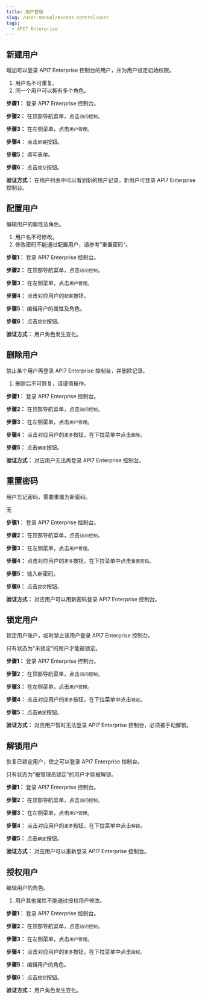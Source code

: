 ```yaml
---
title: 用户管理
slug: /user-manual/access-control/user
tags:
  - API7 Enterprise
---
```


## 新建用户


增加可以登录 API7 Enterprise 控制台的用户，并为用户设定初始权限。



1. 用户名不可重复。
2. 同一个用户可以拥有多个角色。



**步骤1：**  登录 API7 Enterprise 控制台。

**步骤2：**  在顶部导航菜单，点击`访问控制`。

**步骤3：**  在左侧菜单，点击`用户管理`。

**步骤4：**  点击`新建`按钮。

**步骤5：**  填写表单。

**步骤6：**  点击`提交`按钮。

**验证方式：** 在用户列表中可以看到新的用户记录，新用户可登录 API7 Enterprise 控制台。

## 配置用户


编辑用户的属性及角色。



1. 用户名不可修改。
2. 修改密码不能通过配置用户，请参考”重置密码“。



**步骤1：**  登录 API7 Enterprise 控制台。

**步骤2：**  在顶部导航菜单，点击`访问控制`。

**步骤3：**  在左侧菜单，点击`用户管理`。

**步骤4：**  点击对应用户的`配置`按钮。

**步骤5：**  编辑用户的属性及角色。

**步骤6：**  点击`提交`按钮。

**验证方式：** 用户角色发生变化。

## 删除用户


禁止某个用户再登录 API7 Enterprise 控制台，并删除记录。



1. 删除后不可恢复，请谨慎操作。



**步骤1：**  登录 API7 Enterprise 控制台。

**步骤2：**  在顶部导航菜单，点击`访问控制`。

**步骤3：**  在左侧菜单，点击`用户管理`。

**步骤4：**  点击对应用户的`更多`按钮，在下拉菜单中点击`删除`。

**步骤5：**  点击`确定`按钮。

**验证方式：** 对应用户无法再登录 API7 Enterprise 控制台。

## 重置密码


用户忘记密码，需要重置为新密码。



无



**步骤1：**  登录 API7 Enterprise 控制台。

**步骤2：**  在顶部导航菜单，点击`访问控制`。

**步骤3：**  在左侧菜单，点击`用户管理`。

**步骤4：**  点击对应用户的`更多`按钮，在下拉菜单中点击`重置密码`。

**步骤5：**  输入新密码。

**步骤6：**  点击`提交`按钮。

**验证方式：** 对应用户可以用新密码登录 API7 Enterprise 控制台。

## 锁定用户


锁定用户账户，临时禁止该用户登录 API7 Enterprise 控制台。



只有状态为”未锁定“的用户才能被锁定。



**步骤1：**  登录 API7 Enterprise 控制台。

**步骤2：**  在顶部导航菜单，点击`访问控制`。

**步骤3：**  在左侧菜单，点击`用户管理`。

**步骤4：**  点击对应用户的`更多`按钮，在下拉菜单中点击`锁定`。

**步骤5：**  点击`确定`按钮。

**验证方式：** 对应用户暂时无法登录 API7 Enterprise 控制台，必须被手动解锁。

## 解锁用户


恢复已锁定用户，使之可以登录 API7 Enterprise 控制台。



只有状态为”被管理员锁定“的用户才能被解锁。



**步骤1：**  登录 API7 Enterprise 控制台。

**步骤2：**  在顶部导航菜单，点击`访问控制`。

**步骤3：**  在左侧菜单，点击`用户管理`。

**步骤4：**  点击对应用户的`更多`按钮，在下拉菜单中点击`解锁`。

**步骤5：**  点击`确定`按钮。

**验证方式：** 对应用户可以重新登录 API7 Enterprise 控制台。

## 授权用户


编辑用户的角色。



1. 用户其他属性不能通过授权用户修改。



**步骤1：**  登录 API7 Enterprise 控制台。

**步骤2：**  在顶部导航菜单，点击`访问控制`。

**步骤3：**  在左侧菜单，点击`用户管理`。

**步骤4：**  点击对应用户的`更多`按钮，在下拉菜单中点击`授权`。

**步骤5：**  编辑用户的角色。

**步骤6：**  点击`提交`按钮。

**验证方式：** 用户角色发生变化。
